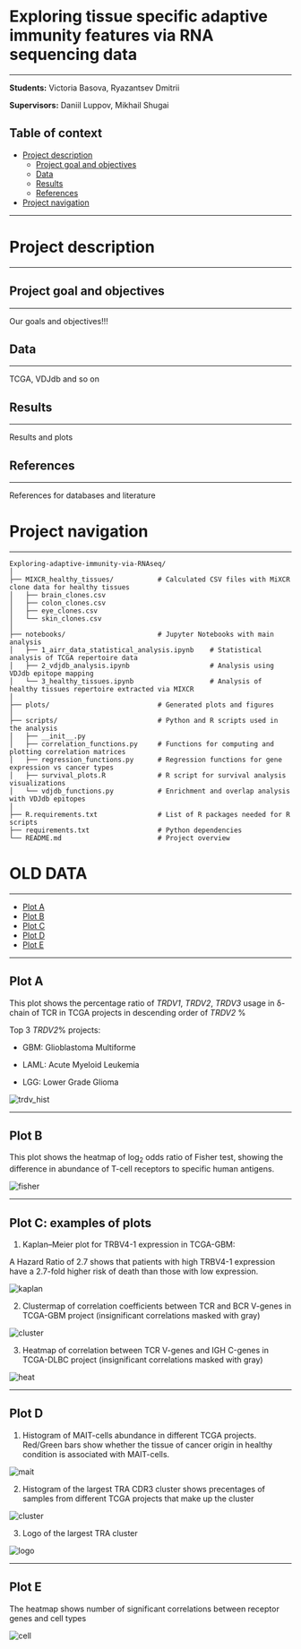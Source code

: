 # Exploring tissue specific adaptive immunity features via RNA sequencing data

---

**Students:** Victoria Basova, Ryazantsev Dmitrii

**Supervisors:** Daniil Luppov, Mikhail Shugai

## Table of context

- [Project description](#project-description)
  - [Project goal and objectives](#project-goal-and-objectives)
  - [Data](#data)
  - [Results](#results)
  - [References](#references)
- [Project navigation](#project-navigation)
---

# Project description

---

## Project goal and objectives

---

Our goals and objectives!!!

## Data

---
TCGA, VDJdb and so on

## Results

---

Results and plots

## References

---

References for databases and literature

# Project navigation

---

```angular2html
Exploring-adaptive-immunity-via-RNAseq/
│
├── MIXCR_healthy_tissues/           # Calculated CSV files with MiXCR clone data for healthy tissues
│   ├── brain_clones.csv
│   ├── colon_clones.csv
│   ├── eye_clones.csv
│   └── skin_clones.csv
│
├── notebooks/                       # Jupyter Notebooks with main analysis
│   ├── 1_airr_data_statistical_analysis.ipynb    # Statistical analysis of TCGA repertoire data
│   ├── 2_vdjdb_analysis.ipynb                    # Analysis using VDJdb epitope mapping
│   └── 3_healthy_tissues.ipynb                   # Analysis of healthy tissues repertoire extracted via MIXCR
│
├── plots/                           # Generated plots and figures
│
├── scripts/                         # Python and R scripts used in the analysis
│   ├── __init__.py                  
│   ├── correlation_functions.py     # Functions for computing and plotting correlation matrices
│   ├── regression_functions.py      # Regression functions for gene expression vs cancer types
│   ├── survival_plots.R             # R script for survival analysis visualizations
│   └── vdjdb_functions.py           # Enrichment and overlap analysis with VDJdb epitopes
│
├── R.requirements.txt               # List of R packages needed for R scripts
├── requirements.txt                 # Python dependencies
└── README.md                        # Project overview 

```


# OLD DATA

---

- [Plot A](#plot-a)
- [Plot B](#plot-b)
- [Plot C](#plot-c-examples-of-plots)
- [Plot D](#plot-d)
- [Plot E](#plot-e)

---

## Plot A

This plot shows the percentage ratio of *TRDV1*, *TRDV2*, *TRDV3* usage 
in δ-chain of TCR in TCGA projects in descending order of *TRDV2* %

Top 3 *TRDV2*% projects:

- GBM: Glioblastoma Multiforme

- LAML: Acute Myeloid Leukemia

- LGG: Lower Grade Glioma

![trdv_hist](./plots/TRDV_hist.png)

---

## Plot B

This plot shows the heatmap of log<sub>2</sub> odds ratio 
of Fisher test, showing the difference in abundance of T-cell receptors
to specific human antigens.

![fisher](./plots/fisher_plot.png)

---

## Plot C: examples of plots

1. Kaplan–Meier plot for TRBV4-1 expression in TCGA-GBM: 

A Hazard Ratio of 2.7 shows that
patients with high TRBV4-1 expression have a 2.7-fold higher risk of death than those with low expression.

![kaplan](./plots/gbm_kaplan_meier.png)

2. Clustermap of correlation coefficients between TCR and BCR V-genes
in TCGA-GBM project (insignificant correlations masked with gray)

![cluster](./plots/TCGA-GBM_clustermap.png)

3. Heatmap of correlation between TCR V-genes and IGH С-genes
in TCGA-DLBC project (insignificant correlations masked with gray)

![heat](./plots/TCGA-DLBC_heatmap.png)

---

## Plot D

1. Histogram of MAIT-cells abundance in different TCGA projects. 
Red/Green bars show whether the tissue of cancer origin in healthy
condition is associated with MAIT-cells.

![mait](./plots/mait.png)

2. Histogram of the largest TRA CDR3 cluster shows precentages 
of samples from different TCGA projects that make up the cluster

![cluster](./plots/cluster_plot.png)

3. Logo of the largest TRA cluster

![logo](./plots/logo.png)

---

## Plot E

The heatmap shows number of significant correlations between receptor genes
and cell types

![cell](./plots/cell_heatmap.png)



